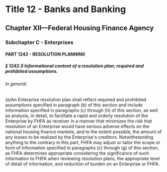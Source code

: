 
# Title 12 - Banks and Banking
## Chapter XII—Federal Housing Finance Agency
### Subchapter C - Enterprises
#### PART 1242 - RESOLUTION PLANNING
##### § 1242.5 Informational content of a resolution plan; required and prohibited assumptions.
###### In general.

(a)An Enterprise resolution plan shall reflect required and prohibited assumptions specified in paragraph (b) of this section and include information specified in paragraphs (c) through (h) of this section, as well as analysis, in detail, to facilitate a rapid and orderly resolution of the Enterprise by FHFA as receiver in a manner that minimizes the risk that resolution of an Enterprise would have serious adverse effects on the national housing finance markets, and to the extent possible, the amount of any losses to be realized by the Enterprise's creditors. Notwithstanding anything to the contrary in this part, FHFA may adjust or tailor the scope or form of information specified in paragraphs (c) through (g) of this section, as FHFA determines appropriate considering the significance of such information to FHFA when reviewing resolution plans, the appropriate level of detail of information, and reduction of burden on an Enterprise or FHFA.
